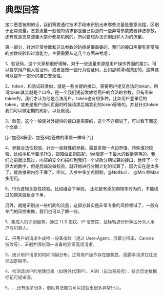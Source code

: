 # 典型回答


接口恶意被刷的话，我们需要通过技术手段来识别出来哪些流量是恶意流程，区别于正常流量，恶意流量一般他的请求都是自己伪造的一些异常参数或者非法参数。还有就是恶意流量大部分都是机刷的，所以要想办法识别出非人为的流量。



第一部分，针对异常参数和非法参数的防控是很重要的，我们的接口需要有非常强的参数校验和过滤能力，主要需要从这几个方面来考虑：

1、验证码，这个大家都很好理解，对于一些流量来源是用户操作界面的接口，可以要求用户输入验证码，或者是做一些行为验证码，比如那种滑动拼图的，这样就可以提升一部分的接口安全性。



2、token，和验证码类似，就是一些关键的接口，需要用户提交合法的token，所谓token其实就是个口令，是一个我们提前发放给用户的合法的参数，只有带来token的，我们才认为他是合法用户。token也有很多种，比如用户登录后的token，或者是用户访问页面的时候请求后端拿到的token等等的。并且针对token我们可以做定期的刷新，以及限流。



3、验签，这个一般是对外提供的接口是需要的，这个不详细说了，可以看下面这个文章：



[[✅加密&解密、加签&验签做的事情一样吗？]]



4、参数合法性校验，针对一些特殊的参数，需要多做一点边界值、特殊值的校验，比如手机号要求11位，邮箱做正则匹配，list限定一下最大的数量等等的。我们之前就出现过，内部的安全扫描扫到我们一个贷款分期试算的接口，他传了一个巨大的数字，但是后端没做校验，就开始进行分期计划的试算了，因为实在是太多了，就直接把内存干爆了。所以，入参中多加点限制，@NotNull 、 @Min @Max多用用。



5、行为逻辑关联性校验。比如组合下单前， 比如是有添加购物车行为的，不能绕过加购来做组合下单、



另外，就是识别出一些机刷的流量，这部分其实是非常专业的风控领域了，一般有专门的风控来做，我们也可以了解一些。



1、<font style="color:rgb(64, 64, 64);">集成人机识别服务，通过 TLS 指纹、IP 信誉库、鼠标轨迹分析等区分真人用户与机器人。</font>

<font style="color:rgb(64, 64, 64);"></font>

<font style="color:rgb(64, 64, 64);">2、把用户的请求生成唯一设备指纹（通过 User-Agent、屏幕分辨率、Canvas 指纹等），识别并限制同一设备的异常高频请求。</font>

<font style="color:rgb(64, 64, 64);"></font>

<font style="color:rgb(64, 64, 64);">3、统计用户请求的时间间隔分布，正常用户操作存在随机性，而脚本请求往往呈现固定频率。</font>

<font style="color:rgb(64, 64, 64);"></font>

<font style="color:rgb(64, 64, 64);">4、检测请求IP的地理位置（如境外代理IP）、ASN（自治系统号），结合历史数据标记可疑来源。</font>

<font style="color:rgb(64, 64, 64);"></font>

<font style="color:rgb(64, 64, 64);">5、....还有很多很多，借助算法能力可以挖掘出很多异常行为。</font>

